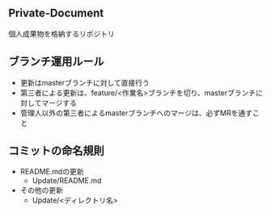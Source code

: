## Private-Document
個人成果物を格納するリポジトリ

## ブランチ運用ルール
+ 更新はmasterブランチに対して直接行う
+ 第三者による更新は、feature/<作業名>ブランチを切り、masterブランチに対してマージする
+ 管理人以外の第三者によるmasterブランチへのマージは、必ずMRを通すこと

## コミットの命名規則
+ README.mdの更新
  + Update/README.md
+ その他の更新
  + Update/<ディレクトリ名>
